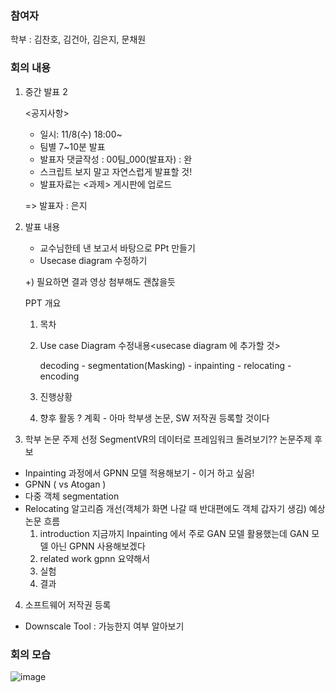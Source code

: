### 참여자

학부 : 김찬호, 김건아, 김은지, 문채원

### 회의 내용

1. 중간 발표 2
    
    <공지사항>
    
    - 일시: 11/8(수) 18:00~
    - 팀별 7~10분 발표
    - 발표자 댓글작성 : 00팀_000(발표자) : 완
    - 스크립트 보지 말고 자연스럽게 발표할 것!
    - 발표자료는 <과제> 게시판에 업로드
    
    => 발표자 : 은지

1. 발표 내용
    - 교수님한테 낸 보고서 바탕으로 PPt 만들기
    - Usecase diagram 수정하기
    
    +) 필요하면 결과 영상 첨부해도 괜찮을듯
    
    PPT 개요 
    
    1. 목차
    2. Use case Diagram 수정내용<usecase diagram 에 추가할 것>
        
        decoding - segmentation(Masking) - inpainting - relocating - encoding
        
    3. 진행상황
    4. 향후 활동 ? 계획 - 아마 학부생 논문, SW 저작권 등록할 것이다 

1. 학부 논문 주제 선정
  SegmentVR의 데이터로 프레임워크 돌려보기??
  논문주제 후보
  - Inpainting 과정에서 GPNN 모델 적용해보기 - 이거 하고 싶음!
  - GPNN ( vs Atogan )
  - 다중 객체 segmentation
  - Relocating 알고리즘 개선(객체가 화면 나갈 때 반대편에도 객체 갑자기 생김)
  예상 논문 흐름
    1. introduction
       지금까지 Inpainting 에서 주로 GAN 모델 활용했는데 GAN 모델 아닌 GPNN 사용해보겠다
    2. related work
       gpnn 요약해서   
    3. 실험 
    4. 결과

4. 소프트웨어 저작권 등록
- Downscale Tool : 가능한지 여부 알아보기



### 회의 모습

![image](https://github.com/coolho1129/Metaverse-Background-Research/assets/87495422/8f782de3-9f3b-4f21-9150-1f66da051c11)

